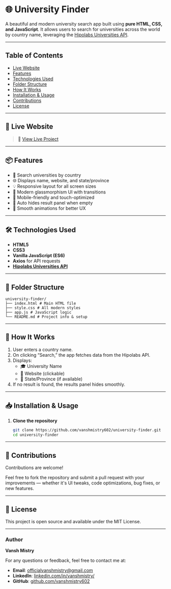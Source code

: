 # 🌐 University Finder

A beautiful and modern university search app built using **pure HTML, CSS, and JavaScript**. It allows users to search for universities across the world by country name, leveraging the [Hipolabs Universities API](https://universities.hipolabs.com/).

---

## Table of Contents

- [Live Website](#live-website)
- [Features](#features)
- [Technologies Used](#technologies-used)
- [Folder Structure](#folder-structure)
- [How It Works](#how-it-works)
- [Installation & Usage](#installation-&-usage)
- [Contributions](#contributions)
- [License](#license)

---

## 🚀 Live Website

> 🔗 [View Live Project](https://vanshmistry602.github.io/university-finder)

---

## 📦 Features

- 🔎 Search universities by country
- 🌐 Displays name, website, and state/province
- 💡 Responsive layout for all screen sizes
- 🎨 Modern glassmorphism UI with transitions
- 📱 Mobile-friendly and touch-optimized
- 🧭 Auto hides result panel when empty
- 💫 Smooth animations for better UX

---

## 🛠️ Technologies Used

- **HTML5**
- **CSS3**
- **Vanilla JavaScript (ES6)**
- **Axios** for API requests
- **[Hipolabs Universities API](https://universities.hipolabs.com/)**

---

## 📁 Folder Structure

```
university-finder/
├── index.html # Main HTML file
├── style.css # All modern styles
├── app.js # JavaScript logic
└── README.md # Project info & setup
```

---

## 🧪 How It Works

1. User enters a country name.
2. On clicking “Search,” the app fetches data from the Hipolabs API.
3. Displays:
   - 🎓 University Name
   - 🔗 Website (clickable)
   - 📍 State/Province (if available)
4. If no result is found, the results panel hides smoothly.

---

## 📥 Installation & Usage

1. **Clone the repository**
   ```bash
   git clone https://github.com/vanshmistry602/university-finder.git
   cd university-finder
   ```

---

## 🤝 Contributions

Contributions are welcome!

Feel free to fork the repository and submit a pull request with your improvements — whether it's UI tweaks, code optimizations, bug fixes, or new features.

---

## 📄 License

This project is open source and available under the MIT License.

---

### Author

**Vansh Mistry**

For any questions or feedback, feel free to contact me at:

- **Email**: [officialvanshmistry@gmail.com](mailto:officialvanshmistry@gmail.com)
- **LinkedIn**: [linkedin.com/in/vanshmistry/](https://www.linkedin.com/in/vanshmistry/)
- **GitHub**: [github.com/vanshmistry602](https://github.com/vanshmistry602)
